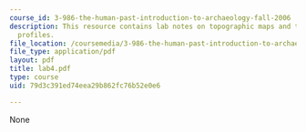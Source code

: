```yaml
---
course_id: 3-986-the-human-past-introduction-to-archaeology-fall-2006
description: This resource contains lab notes on topographic maps and topographical
  profiles.
file_location: /coursemedia/3-986-the-human-past-introduction-to-archaeology-fall-2006/79d3c391ed74eea29b862fc76b52e0e6_lab4.pdf
file_type: application/pdf
layout: pdf
title: lab4.pdf
type: course
uid: 79d3c391ed74eea29b862fc76b52e0e6

---
```

None